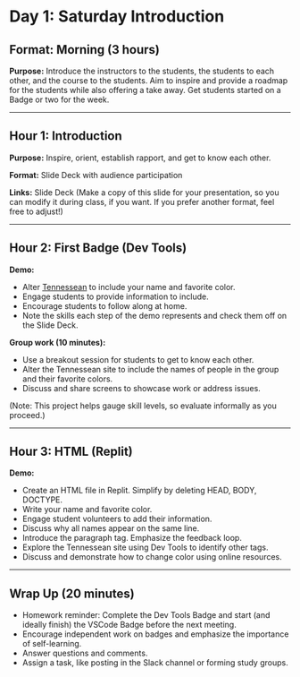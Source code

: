 # Day 1: Saturday Introduction

## Format: Morning (3 hours)

**Purpose:**
Introduce the instructors to the students, the students to each other, and the course to the students. Aim to inspire and provide a roadmap for the students while also offering a take away. Get students started on a Badge or two for the week.

---

## Hour 1: Introduction

**Purpose:** Inspire, orient, establish rapport, and get to know each other.

**Format:** Slide Deck with audience participation

**Links:** Slide Deck (Make a copy of this slide for your presentation, so you can modify it during class, if you want. If you prefer another format, feel free to adjust!)

---

## Hour 2: First Badge (Dev Tools)

**Demo:**

- Alter [Tennessean](https://www.tennessean.com/) to include your name and favorite color.
- Engage students to provide information to include.
- Encourage students to follow along at home.
- Note the skills each step of the demo represents and check them off on the Slide Deck.

**Group work (10 minutes):**

- Use a breakout session for students to get to know each other.
- Alter the Tennessean site to include the names of people in the group and their favorite colors.
- Discuss and share screens to showcase work or address issues.

(Note: This project helps gauge skill levels, so evaluate informally as you proceed.)

---

## Hour 3: HTML (Replit)

**Demo:**

- Create an HTML file in Replit. Simplify by deleting HEAD, BODY, DOCTYPE.
- Write your name and favorite color.
- Engage student volunteers to add their information.
- Discuss why all names appear on the same line.
- Introduce the paragraph tag. Emphasize the feedback loop.
- Explore the Tennessean site using Dev Tools to identify other tags.
- Discuss and demonstrate how to change color using online resources.

---

## Wrap Up (20 minutes)

- Homework reminder: Complete the Dev Tools Badge and start (and ideally finish) the VSCode Badge before the next meeting.
- Encourage independent work on badges and emphasize the importance of self-learning.
- Answer questions and comments.
- Assign a task, like posting in the Slack channel or forming study groups.
